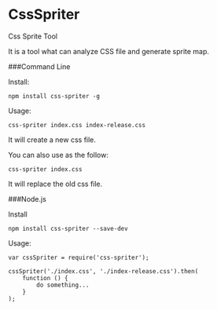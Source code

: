 CssSpriter
==========

Css Sprite Tool

It is a tool what can analyze CSS file and generate sprite map.

###Command Line

Install:   

```
npm install css-spriter -g
```


Usage:    

```
css-spriter index.css index-release.css
```
It will create a new css file.


You can also use as the follow:

```
css-spriter index.css
```
It will replace the old css file.
    
###Node.js

Install
```
npm install css-spriter --save-dev
```

Usage:

```
var cssSpriter = require('css-spriter');

cssSpriter('./index.css', './index-release.css').then(
    function () {
        do something...
    }
);

```
